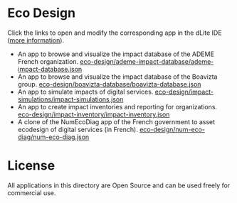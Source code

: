 
# Eco Design

Click the links to open and modify the corresponding app in the dLite IDE ([more information](../README.md#getting-started)).

- An app to browse and visualize the impact database of the ADEME French organization. [eco-design/ademe-impact-database/ademe-impact-database.json](https://platform.dlite.io/?src=https://raw.githubusercontent.com/cincheo/dlite/main/eco-design/ademe-impact-database/ademe-impact-database.json)
- An app to browse and visualize the impact database of the Boavizta group. [eco-design/boavizta-database/boavizta-database.json](https://platform.dlite.io/?src=https://raw.githubusercontent.com/cincheo/dlite/main/eco-design/boavizta-database/boavizta-database.json)
- An app to simulate impacts of digital services. [eco-design/impact-simulations/impact-simulations.json](https://platform.dlite.io/?src=https://raw.githubusercontent.com/cincheo/dlite/main/eco-design/impact-simulations/impact-simulations.json)
- An app to create impact inventories and reporting for organizations. [eco-design/impact-inventory/impact-inventory.json](https://platform.dlite.io/?src=https://raw.githubusercontent.com/cincheo/dlite/main/eco-design/impact-inventory/impact-inventory.json)
- A clone of the NumEcoDiag app of the French government to asset ecodesign of digital services (in French). [eco-design/num-eco-diag/num-eco-diag.json](https://platform.dlite.io/?src=https://raw.githubusercontent.com/cincheo/dlite/main/eco-design/num-eco-diag/num-eco-diag.json)

# License

All applications in this directory are Open Source and can be used freely for commercial use.
